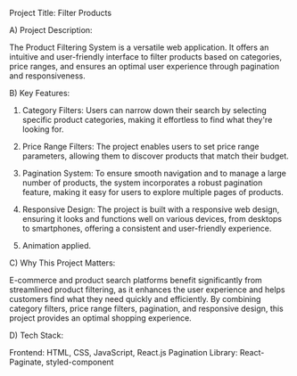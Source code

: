 Project Title: Filter Products

A) Project Description:

The Product Filtering System is a versatile web application. It offers an intuitive and user-friendly interface to filter products based on categories, price ranges, and ensures an optimal user experience through pagination and responsiveness.

B) Key Features:

1. Category Filters: Users can narrow down their search by selecting specific product categories, making it effortless to find what they're looking for.

2. Price Range Filters: The project enables users to set price range parameters, allowing them to discover products that match their budget.

3. Pagination System: To ensure smooth navigation and to manage a large number of products, the system incorporates a robust pagination feature, making it easy for users to explore multiple pages of products.

4. Responsive Design: The project is built with a responsive web design, ensuring it looks and functions well on various devices, from desktops to smartphones, offering a consistent and user-friendly experience.
    
5. Animation applied.
   
C) Why This Project Matters:

E-commerce and product search platforms benefit significantly from streamlined product filtering, as it enhances the user experience and helps customers find what they need quickly and efficiently. By combining category filters, price range filters, pagination, and responsive design, this project provides an optimal shopping experience.

D) Tech Stack:

Frontend: HTML, CSS, JavaScript, React.js
Pagination Library: React-Paginate, styled-component

